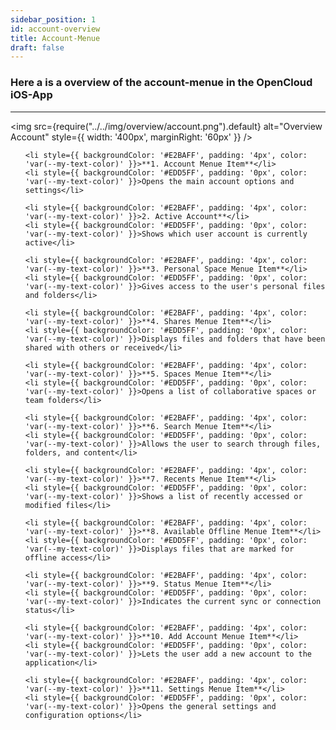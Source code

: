 ```yaml
---
sidebar_position: 1
id: account-overview
title: Account-Menue
draft: false
---
```


### Here a is a overview of the account-menue in the OpenCloud iOS-App

---

<div style={{ display: 'flex', alignItems: 'flex-start' }}>

<img src={require("../../img/overview/account.png").default} alt="Overview Account" style={{ width: '400px', marginRight: '60px' }} />

<ul style={{ listStyleType: 'none', padding: 0, margin: 0, width: '100%' }}>

    <li style={{ backgroundColor: '#E2BAFF', padding: '4px', color: 'var(--my-text-color)' }}>**1. Account Menue Item**</li>
    <li style={{ backgroundColor: '#EDD5FF', padding: '0px', color: 'var(--my-text-color)' }}>Opens the main account options and settings</li>

    <li style={{ backgroundColor: '#E2BAFF', padding: '4px', color: 'var(--my-text-color)' }}>2. Active Account**</li>
    <li style={{ backgroundColor: '#EDD5FF', padding: '0px', color: 'var(--my-text-color)' }}>Shows which user account is currently active</li>

    <li style={{ backgroundColor: '#E2BAFF', padding: '4px', color: 'var(--my-text-color)' }}>**3. Personal Space Menue Item**</li>
    <li style={{ backgroundColor: '#EDD5FF', padding: '0px', color: 'var(--my-text-color)' }}>Gives access to the user's personal files and folders</li>

    <li style={{ backgroundColor: '#E2BAFF', padding: '4px', color: 'var(--my-text-color)' }}>**4. Shares Menue Item**</li>
    <li style={{ backgroundColor: '#EDD5FF', padding: '0px', color: 'var(--my-text-color)' }}>Displays files and folders that have been shared with others or received</li>

    <li style={{ backgroundColor: '#E2BAFF', padding: '4px', color: 'var(--my-text-color)' }}>**5. Spaces Menue Item**</li>
    <li style={{ backgroundColor: '#EDD5FF', padding: '0px', color: 'var(--my-text-color)' }}>Opens a list of collaborative spaces or team folders</li>

    <li style={{ backgroundColor: '#E2BAFF', padding: '4px', color: 'var(--my-text-color)' }}>**6. Search Menue Item**</li>
    <li style={{ backgroundColor: '#EDD5FF', padding: '0px', color: 'var(--my-text-color)' }}>Allows the user to search through files, folders, and content</li>

    <li style={{ backgroundColor: '#E2BAFF', padding: '4px', color: 'var(--my-text-color)' }}>**7. Recents Menue Item**</li>
    <li style={{ backgroundColor: '#EDD5FF', padding: '0px', color: 'var(--my-text-color)' }}>Shows a list of recently accessed or modified files</li>

    <li style={{ backgroundColor: '#E2BAFF', padding: '4px', color: 'var(--my-text-color)' }}>**8. Available Offline Menue Item**</li>
    <li style={{ backgroundColor: '#EDD5FF', padding: '0px', color: 'var(--my-text-color)' }}>Displays files that are marked for offline access</li>

    <li style={{ backgroundColor: '#E2BAFF', padding: '4px', color: 'var(--my-text-color)' }}>**9. Status Menue Item**</li>
    <li style={{ backgroundColor: '#EDD5FF', padding: '0px', color: 'var(--my-text-color)' }}>Indicates the current sync or connection status</li>

    <li style={{ backgroundColor: '#E2BAFF', padding: '4px', color: 'var(--my-text-color)' }}>**10. Add Account Menue Item**</li>
    <li style={{ backgroundColor: '#EDD5FF', padding: '0px', color: 'var(--my-text-color)' }}>Lets the user add a new account to the application</li>

    <li style={{ backgroundColor: '#E2BAFF', padding: '4px', color: 'var(--my-text-color)' }}>**11. Settings Menue Item**</li>
    <li style={{ backgroundColor: '#EDD5FF', padding: '0px', color: 'var(--my-text-color)' }}>Opens the general settings and configuration options</li>

  </ul>

</div>
